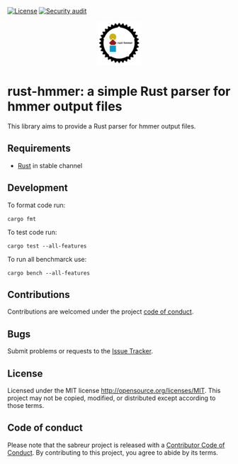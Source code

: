 [![License](https://img.shields.io/badge/license-MIT-blue?style=flat-square)](https://github.com/STRIDES-Codes/rust-hmmer/blob/master/LICENSE)
[![Security audit](https://github.com/STRIDES-Codes/rust-hmmer/actions/workflows/security_audit.yml/badge.svg)](https://github.com/STRIDES-Codes/rust-hmmer/actions/workflows/security_audit.yml)

<p align="center">
    <img src="./img/rust-hmmer.png" height="100em" width="auto" alt="rust-hmmer"/>
</p> 

# rust-hmmer: a simple Rust parser for hmmer output files

This library aims to provide a Rust parser for hmmer output files.


## Requirements
- [Rust](https://rust-lang.org) in stable channel


## Development

To format code run:

```
cargo fmt
```

To test code run:

```
cargo test --all-features
```

To run all benchmarck use:

```
cargo bench --all-features
```

## Contributions
Contributions are welcomed under the project [code of conduct](https://github.com/Ebedthan/sabreur#code-of-conduct).

## Bugs
Submit problems or requests to the [Issue Tracker](https://github.com/Ebedthan/sabreur/issues).

## License
Licensed under the MIT license http://opensource.org/licenses/MIT. This project may not be copied, modified, or distributed except according to those terms.

## Code of conduct
Please note that the sabreur project is released with a [Contributor Code of Conduct](https://github.com/Ebedthan/sabreur/blob/main/CODE_OF_CONDUCT.md). By contributing to this project, you agree to abide by its terms.
